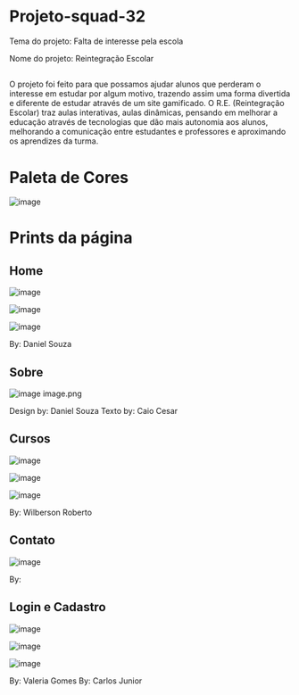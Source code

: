 # Projeto-squad-32
Tema do projeto: Falta de interesse pela escola

Nome do projeto: Reintegração Escolar

##

O projeto foi feito para que possamos ajudar alunos que perderam o interesse em estudar por algum motivo, trazendo assim uma forma divertida e diferente de estudar através de um site gamificado.
O R.E. (Reintegração Escolar) traz aulas interativas, aulas dinâmicas, pensando em melhorar a educação através de tecnologias que dão mais autonomia aos alunos, melhorando a comunicação entre estudantes e professores e aproximando os aprendizes da turma.

# Paleta de Cores
![image](https://user-images.githubusercontent.com/50535257/179427056-e7328f2a-4e11-4bf9-b40b-de076364d647.png)

# Prints da página

## Home

![image](https://user-images.githubusercontent.com/50535257/179608245-e1669847-e2d0-431d-9a27-24c8e85eea44.png)

![image](https://user-images.githubusercontent.com/50535257/179608266-2090b299-292f-4caa-8667-2ff078e1827c.png)

![image](https://user-images.githubusercontent.com/50535257/179608297-5765dad9-c5e7-4757-a49b-e3934fb58d0a.png)

By: Daniel Souza

## Sobre

![image](https://user-images.githubusercontent.com/50535257/179608377-c69b8dd1-a143-4cdc-a7bd-95ebe1db2331.png)
image.png

Design by: Daniel Souza
Texto by: Caio Cesar

## Cursos

![image](https://user-images.githubusercontent.com/50535257/179608410-037aa681-807f-4c59-8671-8e3604339f52.png)

![image](https://user-images.githubusercontent.com/50535257/179608434-c397f0b3-4483-4640-aa48-42d5a31ecb31.png)

![image](https://user-images.githubusercontent.com/50535257/179608448-52235d62-8dd0-4fd8-bedd-f0256c65bec9.png)

By: Wilberson Roberto

## Contato

![image](https://user-images.githubusercontent.com/50535257/179608470-9f2a5bf9-8be2-4f9b-ba8c-fe0ba2195a94.png)

By:

## Login e Cadastro

![image](https://user-images.githubusercontent.com/50535257/179608485-88576db6-bec1-4cfc-b372-35fbe1b87bd5.png)

![image](https://user-images.githubusercontent.com/50535257/179608501-2da38fe4-a50e-41d0-8ca4-cfd945d2f58f.png)

![image](https://user-images.githubusercontent.com/50535257/179608511-6780d997-c700-49e7-b97e-ee8a9bf9b395.png)

By: Valeria Gomes
By: Carlos Junior


